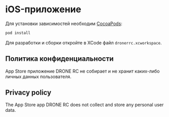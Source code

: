 # iOS-приложение

Для установки зависимостей необходим [CocoaPods](https://cocoapods.org):

```bash
pod install
```

Для разработки и сборки откройте в XCode файл `dronerrc.xcworkspace`.

## Политика конфиденциальности

App Store приложение DRONE RC не собирает и не хранит каких-либо личных данных пользователя.

## Privacy policy

The App Store app DRONE RC does not collect and store any personal user data.
